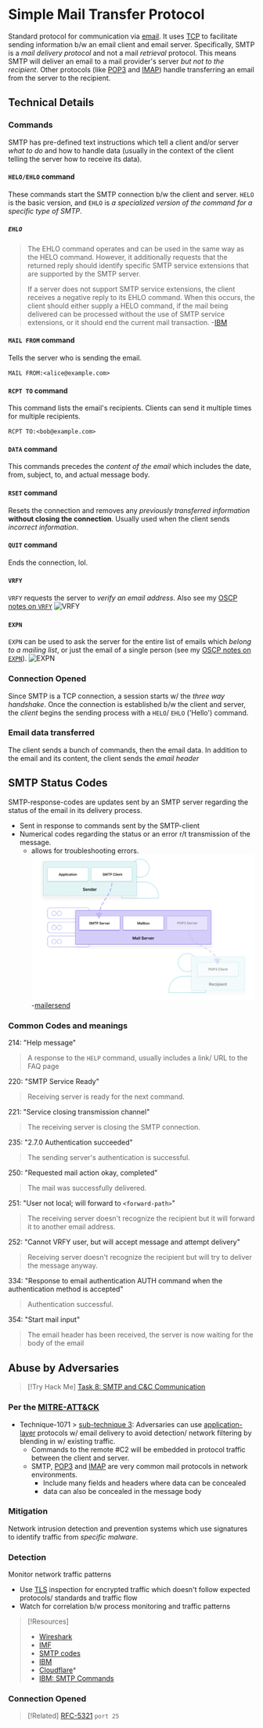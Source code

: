 
# Simple Mail Transfer Protocol
Standard protocol for communication via [email](/networking/email.md). It uses [TCP](TCP.md) to facilitate sending information b/w an email client and email server. Specifically, SMTP is a *mail delivery protocol* and not a mail *retrieval* protocol. This means SMTP will deliver an email to a mail provider's server *but not to the recipient*. Other protocols (like [POP3](POP3.md) and [IMAP](IMAP.md)) handle transferring an email from the server to the recipient.
## Technical Details
### Commands
SMTP has pre-defined text instructions which tell a client and/or server *what to do* and how to handle data (usually in the context of the client telling the server how to receive its data). 
#### `HELO/EHLO` command
These commands start the SMTP connection b/w the client and server. `HELO` is the basic version, and `EHLO` is *a specialized version of the command for a specific type of SMTP*.
##### `EHLO`
> The EHLO command operates and can be used in the same way as the HELO command. However, it additionally requests that the returned reply should identify specific SMTP service extensions that are supported by the SMTP server.
>
> If a server does not support SMTP service extensions, the client receives a negative reply to its EHLO command. When this occurs, the client should either supply a HELO command, if the mail being delivered can be processed without the use of SMTP service extensions, or it should end the current mail transaction.
> -[IBM](https://www.ibm.com/docs/en/zvm/7.3?topic=commands-ehlo)
#### `MAIL FROM` command
Tells the server who is sending the email. 
```
MAIL FROM:<alice@example.com>
```
#### `RCPT TO` command
This command lists the email's recipients. Clients can send it multiple times for multiple recipients.
```
RCPT TO:<bob@example.com>
```
#### `DATA` command
This commands precedes the *content of the email* which includes the date, from, subject, to, and actual message body.
#### `RSET` command
Resets the connection and removes any *previously transferred information* **without closing the connection**. Usually used when the client sends *incorrect information*. 
#### `QUIT` command
Ends the connection, lol.
#### `VRFY`
`VRFY` requests the server to *verify an email address*. Also see my [OSCP notes on `VRFY`](../../OSCP/enum-and-info-gathering/active/SMTP-enum.md#`VRFY`)
![`VRFY`](../../OSCP/enum-and-info-gathering/active/SMTP-enum.md#`VRFY`)
#### `EXPN`
`EXPN` can be used to ask the server for the entire list of emails which *belong to a mailing list*, or just the email of a single person (see my [OSCP notes on `EXPN`](../../OSCP/enum-and-info-gathering/active/SMTP-enum.md#`EXPN`)).
![`EXPN`](../../OSCP/enum-and-info-gathering/active/SMTP-enum.md#`EXPN`)
### Connection Opened
Since SMTP is a TCP connection, a session starts w/ the *three way handshake*. Once the connection is established b/w the client and server, the *client* begins the sending process with a `HELO`/ `EHLO` ('Hello') command.
### Email data transferred
The client sends a bunch of commands, then the email data. In addition to the email and its content, the client sends the *email header*
## SMTP Status Codes
SMTP-response-codes are updates sent by an SMTP server regarding the status of the email in its delivery process.
- Sent in response to commands sent by the SMTP-client
- Numerical codes regarding the status or an error r/t transmission of the message.
	- allows for troubleshooting errors.
![](/networking/networking-pics/SMTP-1.png)
-[mailersend](https://www.mailersend.com/blog/smtp-codes)
### Common Codes and meanings
214: "Help message"
>A response to the `HELP` command, usually includes a link/ URL to the FAQ page

220: "SMTP Service Ready"
> Receiving server is ready for the next command.

221: "Service closing transmission channel"
> The receiving server is closing the SMTP connection.

235: "2.7.0 Authentication succeeded"
> The sending server's authentication is successful.

250: "Requested mail action okay, completed"
> The mail was successfully delivered.

251: "User not local; will forward to `<forward-path>`"
> The receiving server doesn't recognize the recipient but it will forward it to another email address.

252: "Cannot VRFY user, but will accept message and attempt delivery"
> Receiving server doesn't recognize the recipient but will try to deliver the message anyway.

334: "Response to email authentication AUTH command when the authentication method is accepted"
> Authentication successful.

354: "Start mail input"
> The email header has been received, the server is now waiting for the body of the email
## Abuse by Adversaries
> [!Try Hack Me]
> [Task 8: SMTP and C&C Communication](https://tryhackme.com/room/phishingemails4gkxh)

### Per the [MITRE-ATT&CK](../../cybersecurity/resources/MITRE-ATT&CK.md)
- Technique-1071 > [sub-technique 3](https://attack.mitre.org/techniques/T1071/003/): Adversaries can use [application-layer](/networking/OSI/application-layer.md) protocols w/ email delivery to avoid detection/ network filtering by blending in w/ existing traffic.
	- Commands to the remote #C2 will be embedded in protocol traffic between the client and server.
	- SMTP, [POP3](POP3.md) and [IMAP](IMAP.md) are very common mail protocols in network environments.
		- Include many fields and headers where data can be concealed
		- data can also be concealed in the message body
### Mitigation
Network intrusion detection and prevention systems which use signatures to identify traffic from *specific malware*.
### Detection
Monitor network traffic patterns
- Use [TLS](TLS.md) inspection for encrypted traffic which doesn't follow expected protocols/ standards and traffic flow
- Watch for correlation b/w process monitoring and traffic patterns

> [!Resources]
> - [Wireshark](https://www.wireshark.org/docs/dfref/s/smtp.html)  
> - [IMF](https://www.wireshark.org/docs/dfref/i/imf.html)
> - [SMTP codes](https://www.mailersend.com/blog/smtp-codes)
> - [IBM](https://www.ibm.com/docs/en/zvm/7.3?topic=commands-ehlo)
> - [Cloudflare](https://www.cloudflare.com/learning/email-security/what-is-smtp/#:~:text=The%20Simple%20Mail%20Transfer%20Protocol%20(SMTP)%20is%20a%20technical%20standard,their%20underlying%20hardware%20or%20software)*
> - [IBM: SMTP Commands](https://www.ibm.com/docs/en/zos/2.2.0?topic=commands-smtp)
### Connection Opened

>[!Related]
> [RFC-5321](https://datatracker.ietf.org/doc/html/rfc5321#section-2.3.7)
> `port 25`